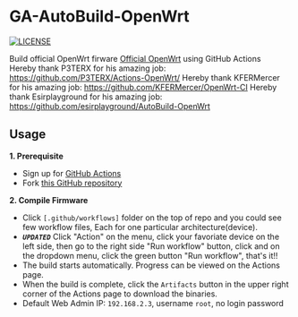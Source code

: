 # GA-AutoBuild-OpenWrt
[![LICENSE](https://img.shields.io/github/license/mashape/apistatus.svg?style=flat&logo=github&label=LICENSE)](https://github.com/MoonlitNight/GA-AutoBuild-OpenWrt/blob/master/LICENSE)

Build official OpenWrt firware [Official OpenWrt](https://github.com/openwrt/openwrt) using GitHub Actions  
Hereby thank P3TERX for his amazing job: https://github.com/P3TERX/Actions-OpenWrt/ 
Hereby thank KFERMercer for his amazing job: https://github.com/KFERMercer/OpenWrt-CI 
Hereby thank Esirplayground for his amazing job: https://github.com/esirplayground/AutoBuild-OpenWrt 

## Usage

**1. Prerequisite**
  - Sign up for [GitHub Actions](https://github.com/features/actions/signup)
  - Fork [this GitHub repository](https://github.com/MoonlitNight/GA-AutoBuild-OpenWrt)
    
**2. Compile Firmware**
  - Click `[.github/workflows]` folder on the top of repo and you could see few workflow files, Each for one particular architecture(device).
  - ***`UPDATED`*** Click "Action" on the menu, click your favoriate device on the left side, then go to the right side "Run workflow" button, click and on the dropdown menu, click the green button "Run workflow", that's it!!
  - The build starts automatically. Progress can be viewed on the Actions page.
  - When the build is complete, click the `Artifacts` button in the upper right corner of the Actions page to download the binaries.
  - Default Web Admin IP: `192.168.2.3`, username `root`, no login password
